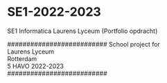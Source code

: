 # SE1-2022-2023
SE1 Informatica Laurens Lyceum (Portfolio opdracht)

##########################
   School project for   
     Laurens Lyceum     
       Rotterdam        
    5 HAVO 2022-2023    
##########################
